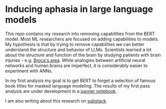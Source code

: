 # Inducing aphasia in large language models

This repo contains my research into removing capabilities from the BERT model. Most ML researchers are focused on adding capabilities to models. My hypothesis is that by trying to remove capabilities we can better understand the structure and behavior of LLMs. Scientists learned a lot about the structure and function of the brain by studying patients with brain injuries - e.g. [Broca's area](https://en.wikipedia.org/wiki/Broca%27s_area). While analogies between artificial neural networks and human brains are imperfect, it is considerably easier to experiment with ANNs.

In my first analysis my goal is to get BERT to forget a selection of famous book titles for masked language modeling. The results of my first pass analysis are under development in a [jupyter notebook](https://github.com/pwilczewski/b0rt/blob/main/ForgettingBookTitles/Evaluate%20Fine%20Tuned%20Models.ipynb).

I am also writing about this research on [substack](https://indiequant.substack.com/p/building-b0rt).
